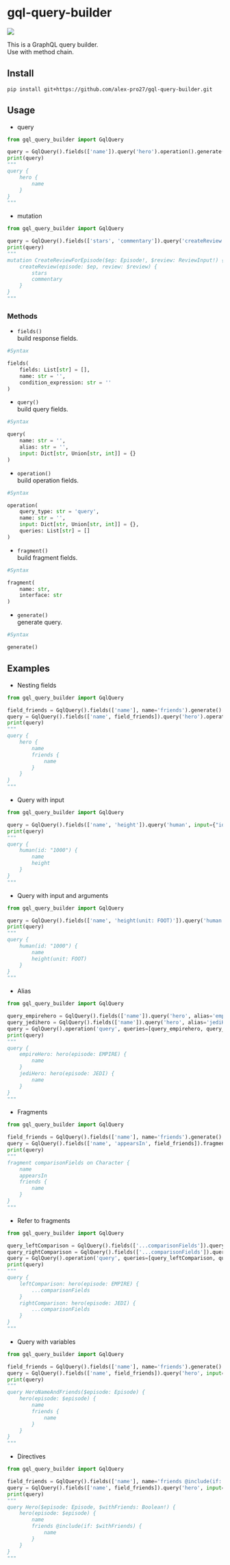 # gql-query-builder

![](https://github.com/youyo/gql-query-builder/workflows/Publish%20python%20package/badge.svg)

This is a GraphQL query builder.  
Use with method chain.

## Install

```
pip install git+https://github.com/alex-pro27/gql-query-builder.git
```

## Usage

- query

```python
from gql_query_builder import GqlQuery

query = GqlQuery().fields(['name']).query('hero').operation().generate()
print(query)
"""
query {
    hero {
        name
    }
}
"""
```

- mutation

```python
from gql_query_builder import GqlQuery

query = GqlQuery().fields(['stars', 'commentary']).query('createReview', input={"episode": "$ep", "review": "$review"}).operation('mutation', name='CreateReviewForEpisode', input={"$ep": "Episode!", "$review": "ReviewInput!"}).generate()
print(query)
"""
mutation CreateReviewForEpisode($ep: Episode!, $review: ReviewInput!) {
    createReview(episode: $ep, review: $review) {
        stars
        commentary
    }
}
"""
```

### Methods

- `fields()`  
  build response fields.

```python
#Syntax

fields(
    fields: List[str] = [],
    name: str = '',
    condition_expression: str = ''
)
```

- `query()`  
  build query fields.

```python
#Syntax

query(
    name: str = '',
    alias: str = '',
    input: Dict[str, Union[str, int]] = {}
)
```

- `operation()`  
  build operation fields.

```python
#Syntax

operation(
    query_type: str = 'query',
    name: str = '',
    input: Dict[str, Union[str, int]] = {},
    queries: List[str] = []
)
```

- `fragment()`  
  build fragment fields.

```python
#Syntax

fragment(
    name: str,
    interface: str
)
```

- `generate()`  
  generate query.

```python
#Syntax

generate()
```

## Examples

- Nesting fields

```python
from gql_query_builder import GqlQuery

field_friends = GqlQuery().fields(['name'], name='friends').generate()
query = GqlQuery().fields(['name', field_friends]).query('hero').operation('query').generate()
print(query)
"""
query {
    hero {
        name
        friends {
            name
        }
    }
}
"""
```

- Query with input

```python
from gql_query_builder import GqlQuery

query = GqlQuery().fields(['name', 'height']).query('human', input={"id": '"1000"'}).operation().generate()
print(query)
"""
query {
    human(id: "1000") {
        name
        height
    }
}
"""
```

- Query with input and arguments

```python
from gql_query_builder import GqlQuery

query = GqlQuery().fields(['name', 'height(unit: FOOT)']).query('human', input={"id": '"1000"'}).operation().generate()
print(query)
"""
query {
    human(id: "1000") {
        name
        height(unit: FOOT)
    }
}
"""
```

- Alias

```python
from gql_query_builder import GqlQuery

query_empirehero = GqlQuery().fields(['name']).query('hero', alias='empireHero', input={"episode": 'EMPIRE'}).generate()
query_jedihero = GqlQuery().fields(['name']).query('hero', alias='jediHero', input={"episode": 'JEDI'}).generate()
query = GqlQuery().operation('query', queries=[query_empirehero, query_jedihero]).generate()
print(query)
"""
query {
    empireHero: hero(episode: EMPIRE) {
        name
    }
    jediHero: hero(episode: JEDI) {
        name
    }
}
"""
```

- Fragments

```python
from gql_query_builder import GqlQuery

field_friends = GqlQuery().fields(['name'], name='friends').generate()
query = GqlQuery().fields(['name', 'appearsIn', field_friends]).fragment('comparisonFields', 'Character').generate()
print(query)
"""
fragment comparisonFields on Character {
    name
    appearsIn
    friends {
        name
    }
}
"""
```

- Refer to fragments

```python
from gql_query_builder import GqlQuery

query_leftComparison = GqlQuery().fields(['...comparisonFields']).query('hero', alias='leftComparison', input={"episode": "EMPIRE"}).generate()
query_rightComparison = GqlQuery().fields(['...comparisonFields']).query('hero', alias='rightComparison', input={"episode": "JEDI"}).generate()
query = GqlQuery().operation('query', queries=[query_leftComparison, query_rightComparison]).generate()
print(query)
"""
query {
    leftComparison: hero(episode: EMPIRE) {
        ...comparisonFields
    }
    rightComparison: hero(episode: JEDI) {
        ...comparisonFields
    }
}
"""
```

- Query with variables

```python
from gql_query_builder import GqlQuery

field_friends = GqlQuery().fields(['name'], name='friends').generate()
query = GqlQuery().fields(['name', field_friends]).query('hero', input={"episode": "$episode"}).operation('query', name='HeroNameAndFriends', input={"$episode": "Episode"}).generate()
print(query)
"""
query HeroNameAndFriends($episode: Episode) {
    hero(episode: $episode) {
        name
        friends {
            name
        }
    }
}
"""
```

- Directives

```python
from gql_query_builder import GqlQuery

field_friends = GqlQuery().fields(['name'], name='friends @include(if: $withFriends)').generate()
query = GqlQuery().fields(['name', field_friends]).query('hero', input={"episode": "$episode"}).operation('query', name='Hero', input={"$episode": "Episode", "$withFriends": "Boolean!"}).generate()
print(query)
"""
query Hero($episode: Episode, $withFriends: Boolean!) {
    hero(episode: $episode) {
        name
        friends @include(if: $withFriends) {
            name
        }
    }
}
"""
```
